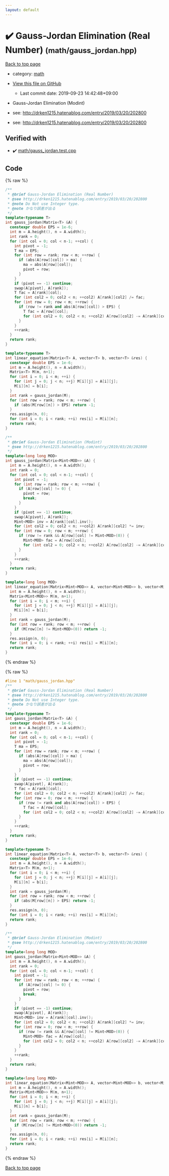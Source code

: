 ```yaml
---
layout: default
---
```


<!-- mathjax config similar to math.stackexchange -->
<script type="text/javascript" async
  src="https://cdnjs.cloudflare.com/ajax/libs/mathjax/2.7.5/MathJax.js?config=TeX-MML-AM_CHTML">
</script>
<script type="text/x-mathjax-config">
  MathJax.Hub.Config({
    TeX: { equationNumbers: { autoNumber: "AMS" }},
    tex2jax: {
      inlineMath: [ ['$','$'] ],
      processEscapes: true
    },
    "HTML-CSS": { matchFontHeight: false },
    displayAlign: "left",
    displayIndent: "2em"
  });
</script>

<script type="text/javascript" src="https://cdnjs.cloudflare.com/ajax/libs/jquery/3.4.1/jquery.min.js"></script>
<script src="https://cdn.jsdelivr.net/npm/jquery-balloon-js@1.1.2/jquery.balloon.min.js" integrity="sha256-ZEYs9VrgAeNuPvs15E39OsyOJaIkXEEt10fzxJ20+2I=" crossorigin="anonymous"></script>
<script type="text/javascript" src="../../assets/js/copy-button.js"></script>
<link rel="stylesheet" href="../../assets/css/copy-button.css" />


# :heavy_check_mark: Gauss-Jordan Elimination (Real Number) <small>(math/gauss_jordan.hpp)</small>

<a href="../../index.html">Back to top page</a>

* category: <a href="../../index.html#7e676e9e663beb40fd133f5ee24487c2">math</a>
* <a href="{{ site.github.repository_url }}/blob/master/math/gauss_jordan.hpp">View this file on GitHub</a>
    - Last commit date: 2019-09-23 14:42:48+09:00


* Gauss-Jordan Elimination (Modint)
* see: <a href="http://drken1215.hatenablog.com/entry/2019/03/20/202800">http://drken1215.hatenablog.com/entry/2019/03/20/202800</a>
* see: <a href="http://drken1215.hatenablog.com/entry/2019/03/20/202800">http://drken1215.hatenablog.com/entry/2019/03/20/202800</a>


## Verified with

* :heavy_check_mark: <a href="../../verify/math/gauss_jordan.test.cpp.html">math/gauss_jordan.test.cpp</a>


## Code

<a id="unbundled"></a>
{% raw %}
```cpp
/**
 * @brief Gauss-Jordan Elimination (Real Number)
 * @see http://drken1215.hatenablog.com/entry/2019/03/20/202800
 * @note Do Not use Integer type.
 * @note かなり誤差が出る
 */
template<typename T>
int gauss_jordan(Matrix<T> &A) {
  constexpr double EPS = 1e-6;
  int m = A.height(), n = A.width();
  int rank = 0;
  for (int col = 0; col < n-1; ++col) {
    int pivot = -1;
    T ma = EPS;
    for (int row = rank; row < m; ++row) {
      if (abs(A[row][col]) > ma) {
        ma = abs(A[row][col]);
        pivot = row;
      }
    }
    if (pivot == -1) continue;
    swap(A[pivot], A[rank]);
    T fac = A[rank][col];
    for (int col2 = 0; col2 < n; ++col2) A[rank][col2] /= fac;
    for (int row = 0; row < m; ++row) {
      if (row != rank and abs(A[row][col]) > EPS) {
        T fac = A[row][col];
        for (int col2 = 0; col2 < n; ++col2) A[row][col2] -= A[rank][col2] * fac;
      }
    }
    ++rank;
  }
  return rank;
}

template<typename T>
int linear_equation(Matrix<T> A, vector<T> b, vector<T> &res) {
  constexpr double EPS = 1e-6;
  int m = A.height(), n = A.width();
  Matrix<T> M(m, n+1);
  for (int i = 0; i < m; ++i) {
    for (int j = 0; j < n; ++j) M[i][j] = A[i][j];
    M[i][n] = b[i];
  }
  int rank = gauss_jordan(M);
  for (int row = rank; row < m; ++row) {
    if (abs(M[row][n]) > EPS) return -1;
  }
  res.assign(n, 0);
  for (int i = 0; i < rank; ++i) res[i] = M[i][n];
  return rank;
}

/**
 * @brief Gauss-Jordan Elimination (Modint)
 * @see http://drken1215.hatenablog.com/entry/2019/03/20/202800
 */
template<long long MOD>
int gauss_jordan(Matrix<Mint<MOD>> &A) {
  int m = A.height(), n = A.width();
  int rank = 0;
  for (int col = 0; col < n-1; ++col) {
    int pivot = -1;
    for (int row = rank; row < m; ++row) {
      if (A[row][col] != 0) {
        pivot = row;
        break;
      }
    }
    if (pivot == -1) continue;
    swap(A[pivot], A[rank]);
    Mint<MOD> inv = A[rank][col].inv();
    for (int col2 = 0; col2 < n; ++col2) A[rank][col2] *= inv;
    for (int row = 0; row < m; ++row) {
      if (row != rank && A[row][col] != Mint<MOD>(0)) {
        Mint<MOD> fac = A[row][col];
        for (int col2 = 0; col2 < n; ++col2) A[row][col2] -= A[rank][col2] * fac;
      }
    }
    ++rank;
  }
  return rank;
}

template<long long MOD>
int linear_equation(Matrix<Mint<MOD>> A, vector<Mint<MOD>> b, vector<Mint<MOD>> &res) {
  int m = A.height(), n = A.width();
  Matrix<Mint<MOD>> M(m, n+1);
  for (int i = 0; i < m; ++i) {
    for (int j = 0; j < n; ++j) M[i][j] = A[i][j];
    M[i][n] = b[i];
  }
  int rank = gauss_jordan(M);
  for (int row = rank; row < m; ++row) {
    if (M[row][n] != Mint<MOD>(0)) return -1;
  }
  res.assign(n, 0);
  for (int i = 0; i < rank; ++i) res[i] = M[i][n];
  return rank;
}
```
{% endraw %}

<a id="bundled"></a>
{% raw %}
```cpp
#line 1 "math/gauss_jordan.hpp"
/**
 * @brief Gauss-Jordan Elimination (Real Number)
 * @see http://drken1215.hatenablog.com/entry/2019/03/20/202800
 * @note Do Not use Integer type.
 * @note かなり誤差が出る
 */
template<typename T>
int gauss_jordan(Matrix<T> &A) {
  constexpr double EPS = 1e-6;
  int m = A.height(), n = A.width();
  int rank = 0;
  for (int col = 0; col < n-1; ++col) {
    int pivot = -1;
    T ma = EPS;
    for (int row = rank; row < m; ++row) {
      if (abs(A[row][col]) > ma) {
        ma = abs(A[row][col]);
        pivot = row;
      }
    }
    if (pivot == -1) continue;
    swap(A[pivot], A[rank]);
    T fac = A[rank][col];
    for (int col2 = 0; col2 < n; ++col2) A[rank][col2] /= fac;
    for (int row = 0; row < m; ++row) {
      if (row != rank and abs(A[row][col]) > EPS) {
        T fac = A[row][col];
        for (int col2 = 0; col2 < n; ++col2) A[row][col2] -= A[rank][col2] * fac;
      }
    }
    ++rank;
  }
  return rank;
}

template<typename T>
int linear_equation(Matrix<T> A, vector<T> b, vector<T> &res) {
  constexpr double EPS = 1e-6;
  int m = A.height(), n = A.width();
  Matrix<T> M(m, n+1);
  for (int i = 0; i < m; ++i) {
    for (int j = 0; j < n; ++j) M[i][j] = A[i][j];
    M[i][n] = b[i];
  }
  int rank = gauss_jordan(M);
  for (int row = rank; row < m; ++row) {
    if (abs(M[row][n]) > EPS) return -1;
  }
  res.assign(n, 0);
  for (int i = 0; i < rank; ++i) res[i] = M[i][n];
  return rank;
}

/**
 * @brief Gauss-Jordan Elimination (Modint)
 * @see http://drken1215.hatenablog.com/entry/2019/03/20/202800
 */
template<long long MOD>
int gauss_jordan(Matrix<Mint<MOD>> &A) {
  int m = A.height(), n = A.width();
  int rank = 0;
  for (int col = 0; col < n-1; ++col) {
    int pivot = -1;
    for (int row = rank; row < m; ++row) {
      if (A[row][col] != 0) {
        pivot = row;
        break;
      }
    }
    if (pivot == -1) continue;
    swap(A[pivot], A[rank]);
    Mint<MOD> inv = A[rank][col].inv();
    for (int col2 = 0; col2 < n; ++col2) A[rank][col2] *= inv;
    for (int row = 0; row < m; ++row) {
      if (row != rank && A[row][col] != Mint<MOD>(0)) {
        Mint<MOD> fac = A[row][col];
        for (int col2 = 0; col2 < n; ++col2) A[row][col2] -= A[rank][col2] * fac;
      }
    }
    ++rank;
  }
  return rank;
}

template<long long MOD>
int linear_equation(Matrix<Mint<MOD>> A, vector<Mint<MOD>> b, vector<Mint<MOD>> &res) {
  int m = A.height(), n = A.width();
  Matrix<Mint<MOD>> M(m, n+1);
  for (int i = 0; i < m; ++i) {
    for (int j = 0; j < n; ++j) M[i][j] = A[i][j];
    M[i][n] = b[i];
  }
  int rank = gauss_jordan(M);
  for (int row = rank; row < m; ++row) {
    if (M[row][n] != Mint<MOD>(0)) return -1;
  }
  res.assign(n, 0);
  for (int i = 0; i < rank; ++i) res[i] = M[i][n];
  return rank;
}

```
{% endraw %}

<a href="../../index.html">Back to top page</a>

